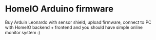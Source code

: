 HomeIO Arduino firmware
=======================

Buy Arduin Leonardo with sensor shield, upload firmware, connect to PC with HomeIO backend + frontend and
you should have simple online monitor system :)

